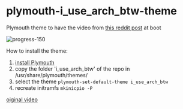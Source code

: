 # plymouth-i_use_arch_btw-theme
Plymouth theme to have the video from [this reddit post](https://www.reddit.com/r/archlinux/comments/10euewd/just_made_a_trailer/) at boot

![progress-150](https://user-images.githubusercontent.com/54505492/216328093-60751168-5595-419d-a1ed-8184d37da631.png)

How to install the theme:

1. [install Plymouth](https://wiki.archlinux.org/title/plymouth)
2. copy the folder 'i_use_arch_btw' of the repo in /usr/share/plymouth/themes/
3. select the theme ``` plymouth-set-default-theme i_use_arch_btw ```
4. recreate initramfs ``` mkinicpio -P ```

[oiginal video](https://user-images.githubusercontent.com/54505492/216335724-8d913a7a-1b83-4659-9d12-a03ee4f0d0da.mp4)





